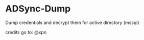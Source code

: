# ADSync-Dump
Dump credentials and decrypt them for active directory (mssql)


credits go to:  @xpn
